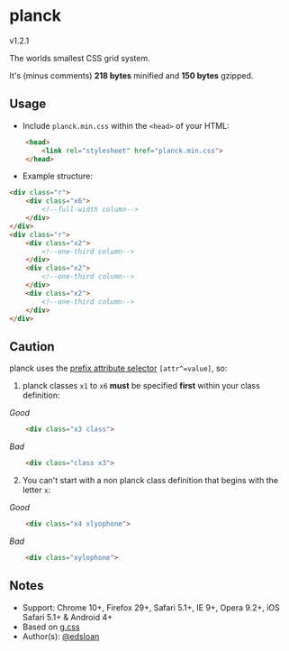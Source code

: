 # planck

v1.2.1

The worlds smallest CSS grid system.

It's (minus comments) **218 bytes** minified and **150 bytes** gzipped.

## Usage

- Include `planck.min.css` within the `<head>` of your HTML:
	
```html
	<head>
		<link rel="stylesheet" href="planck.min.css">
	</head>
```

- Example structure:

```html
<div class="r">
	<div class="x6">
		<!--full-width column-->
	</div>
</div>
<div class="r">
	<div class="x2">
		<!--one-third column-->
	</div>
	<div class="x2">
		<!--one-third column-->
	</div>
	<div class="x2">
		<!--one-third column-->
	</div>
</div>
```

## Caution

planck uses the [prefix attribute selector](https://developer.mozilla.org/en-US/docs/Web/CSS/Attribute_selectors) `[attr^=value]`, so:

1. planck classes `x1` to `x6` **must** be specified **first** within your class definition:

*Good*
```html
	<div class="x3 class">
```
*Bad*
```html
	<div class="class x3">
```

2. You can't start with a non planck class definition that begins with the letter `x`:

*Good*
```html
	<div class="x4 xlyophone">
```
*Bad*
```html
	<div class="xylophone">
```

## Notes

- Support: Chrome 10+, Firefox 29+, Safari 5.1+, IE 9+, Opera 9.2+, iOS Safari 5.1+ & Android 4+
- Based on [g.css](https://github.com/edsloan/g.css)
- Author(s): [@edsloan](https://twitter.com/edsloandev)